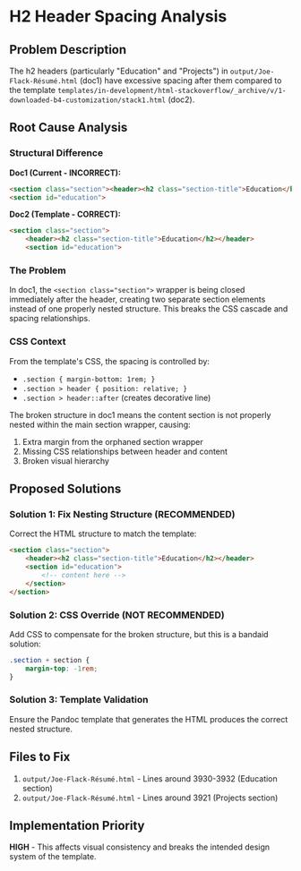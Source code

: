 # H2 Header Spacing Analysis

## Problem Description
The h2 headers (particularly "Education" and "Projects") in `output/Joe-Flack-Résumé.html` (doc1) have excessive spacing after them compared to the template `templates/in-development/html-stackoverflow/_archive/v/1-downloaded-b4-customization/stack1.html` (doc2).

## Root Cause Analysis

### Structural Difference
**Doc1 (Current - INCORRECT):**
```html
<section class="section"><header><h2 class="section-title">Education</h2></header></section>
<section id="education">
```

**Doc2 (Template - CORRECT):**
```html
<section class="section">
    <header><h2 class="section-title">Education</h2></header>
    <section id="education">
```

### The Problem
In doc1, the `<section class="section">` wrapper is being closed immediately after the header, creating two separate section elements instead of one properly nested structure. This breaks the CSS cascade and spacing relationships.

### CSS Context
From the template's CSS, the spacing is controlled by:
- `.section { margin-bottom: 1rem; }`
- `.section > header { position: relative; }`
- `.section > header::after` (creates decorative line)

The broken structure in doc1 means the content section is not properly nested within the main section wrapper, causing:
1. Extra margin from the orphaned section wrapper
2. Missing CSS relationships between header and content
3. Broken visual hierarchy

## Proposed Solutions

### Solution 1: Fix Nesting Structure (RECOMMENDED)
Correct the HTML structure to match the template:
```html
<section class="section">
    <header><h2 class="section-title">Education</h2></header>
    <section id="education">
        <!-- content here -->
    </section>
</section>
```

### Solution 2: CSS Override (NOT RECOMMENDED)
Add CSS to compensate for the broken structure, but this is a bandaid solution:
```css
.section + section {
    margin-top: -1rem;
}
```

### Solution 3: Template Validation
Ensure the Pandoc template that generates the HTML produces the correct nested structure.

## Files to Fix
1. `output/Joe-Flack-Résumé.html` - Lines around 3930-3932 (Education section)
2. `output/Joe-Flack-Résumé.html` - Lines around 3921 (Projects section)

## Implementation Priority
**HIGH** - This affects visual consistency and breaks the intended design system of the template.
